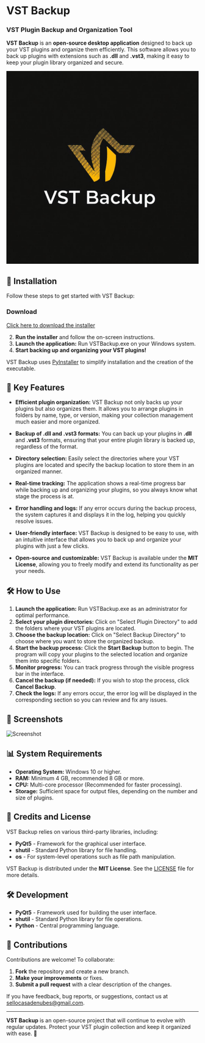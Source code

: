 # VST Backup

### VST Plugin Backup and Organization Tool

**VST Backup** is an **open-source desktop application** designed to back up your VST plugins and organize them efficiently. This software allows you to back up plugins with extensions such as **.dll** and **.vst3**, making it easy to keep your plugin library organized and secure.

![VST Backup logo](assets/logo.png)

## 🚀 Installation

Follow these steps to get started with VST Backup:

### Download

[Click here to download the installer](https://your-download-link.com)

2. **Run the installer** and follow the on-screen instructions.
3. **Launch the application:** Run VSTBackup.exe on your Windows system.
4. **Start backing up and organizing your VST plugins!**

VST Backup uses [PyInstaller](https://www.pyinstaller.org/) to simplify installation and the creation of the executable.

## 🌟 Key Features

- **Efficient plugin organization:**
  VST Backup not only backs up your plugins but also organizes them. It allows you to arrange plugins in folders by name, type, or version, making your collection management much easier and more organized.

- **Backup of .dll and .vst3 formats:**
  You can back up your plugins in **.dll** and **.vst3** formats, ensuring that your entire plugin library is backed up, regardless of the format.

- **Directory selection:**
  Easily select the directories where your VST plugins are located and specify the backup location to store them in an organized manner.

- **Real-time tracking:**
  The application shows a real-time progress bar while backing up and organizing your plugins, so you always know what stage the process is at.

- **Error handling and logs:**
  If any error occurs during the backup process, the system captures it and displays it in the log, helping you quickly resolve issues.

- **User-friendly interface:**
  VST Backup is designed to be easy to use, with an intuitive interface that allows you to back up and organize your plugins with just a few clicks.

- **Open-source and customizable:**
  VST Backup is available under the **MIT License**, allowing you to freely modify and extend its functionality as per your needs.

## 🛠️ How to Use

1. **Launch the application:** Run VSTBackup.exe as an administrator for optimal performance.
2. **Select your plugin directories:** Click on "Select Plugin Directory" to add the folders where your VST plugins are located.
3. **Choose the backup location:** Click on "Select Backup Directory" to choose where you want to store the organized backup.
4. **Start the backup process:** Click the **Start Backup** button to begin. The program will copy your plugins to the selected location and organize them into specific folders.
5. **Monitor progress:** You can track progress through the visible progress bar in the interface.
6. **Cancel the backup (if needed):** If you wish to stop the process, click **Cancel Backup**.
7. **Check the logs:** If any errors occur, the error log will be displayed in the corresponding section so you can review and fix any issues.

## 📸 Screenshots

![Screenshot](Capture.png)

## 📊 System Requirements

- **Operating System:** Windows 10 or higher.
- **RAM:** Minimum 4 GB, recommended 8 GB or more.
- **CPU:** Multi-core processor (Recommended for faster processing).
- **Storage:** Sufficient space for output files, depending on the number and size of plugins.

## 📜 Credits and License

VST Backup relies on various third-party libraries, including:

- **PyQt5** - Framework for the graphical user interface.
- **shutil** - Standard Python library for file handling.
- **os** - For system-level operations such as file path manipulation.

VST Backup is distributed under the **MIT License**. See the [LICENSE](LICENSE.md) file for more details.

## 🛠️ Development

- **PyQt5** - Framework used for building the user interface.
- **shutil** - Standard Python library for file operations.
- **Python** - Central programming language.

## 🤝 Contributions

Contributions are welcome! To collaborate:

1. **Fork** the repository and create a new branch.
2. **Make your improvements** or fixes.
3. **Submit a pull request** with a clear description of the changes.

If you have feedback, bug reports, or suggestions, contact us at [sellocasadenubes@gmail.com](sellocasadenubes@gmail.com).

---

**VST Backup** is an open-source project that will continue to evolve with regular updates. Protect your VST plugin collection and keep it organized with ease. 🚀
